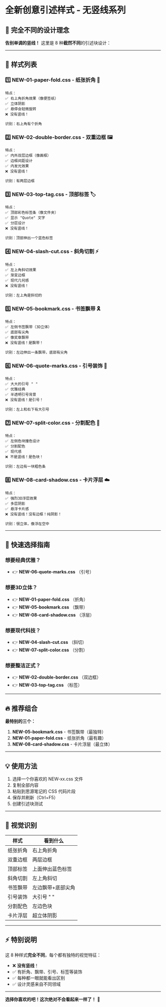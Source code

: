 # 全新创意引述样式 - 无竖线系列

## 🎨 完全不同的设计理念

**告别单调的竖线！** 这里是 8 种**截然不同**的引述块设计：

---

## 📂 样式列表

### 1️⃣ **NEW-01-paper-fold.css** - 纸张折角 📄
```
特点：
✅ 右上角折角效果（像便签纸）
✅ 立体阴影
✅ 悬停会轻微旋转
❌ 没有竖线！

识别：右上角有个折角
```

### 2️⃣ **NEW-02-double-border.css** - 双重边框 🖼️
```
特点：
✅ 内外双层边框（像画框）
✅ 边框间距设计
✅ 内发光效果
❌ 没有竖线！

识别：有两层边框
```

### 3️⃣ **NEW-03-top-tag.css** - 顶部标签 🏷️
```
特点：
✅ 顶部彩色标签条（像文件夹）
✅ 显示 "Quote" 文字
✅ 分层设计
❌ 没有竖线！

识别：顶部伸出一个蓝色标签
```

### 4️⃣ **NEW-04-slash-cut.css** - 斜角切割 ⚡
```
特点：
✅ 左上角斜切效果
✅ 渐变边框
✅ 现代几何感
❌ 没有竖线！

识别：左上角是斜切的
```

### 5️⃣ **NEW-05-bookmark.css** - 书签飘带 🎗️
```
特点：
✅ 左侧书签飘带（3D立体）
✅ 底部有尖角
✅ 像奖章飘带
❌ 没有竖线！是飘带！

识别：左边伸出一条飘带，底部有尖角
```

### 6️⃣ **NEW-06-quote-marks.css** - 引号装饰 💬
```
特点：
✅ 大大的引号 " "
✅ 优雅经典
✅ 半透明引号背景
❌ 没有竖线！是引号！

识别：左上和右下有大引号
```

### 7️⃣ **NEW-07-split-color.css** - 分割配色 🎨
```
特点：
✅ 左侧色块撞色设计
✅ 分割配色
✅ 现代感
❌ 不是竖线！是色块！

识别：左边有一块粗色条
```

### 8️⃣ **NEW-08-card-shadow.css** - 卡片浮层 ☁️
```
特点：
✅ 强烈3D浮层效果
✅ 多层阴影
✅ 悬浮卡片感
❌ 没有竖线！没有边框！纯阴影！

识别：很立体，像浮在空中
```

---

## 🎯 快速选择指南

### 想要经典优雅？
- 👉 **NEW-06-quote-marks.css** （引号）

### 想要3D立体？
- 👉 **NEW-01-paper-fold.css** （折角）
- 👉 **NEW-05-bookmark.css** （飘带）
- 👉 **NEW-08-card-shadow.css** （浮层）

### 想要现代科技？
- 👉 **NEW-04-slash-cut.css** （斜切）
- 👉 **NEW-07-split-color.css** （分割）

### 想要整洁正式？
- 👉 **NEW-02-double-border.css** （双边框）
- 👉 **NEW-03-top-tag.css** （标签）

---

## 🔥 推荐组合

**最特别的三个：**
1. **NEW-05-bookmark.css** - 书签飘带（最独特）
2. **NEW-01-paper-fold.css** - 纸张折角（最有趣）
3. **NEW-08-card-shadow.css** - 卡片浮层（最立体）

---

## 💡 使用方法

1. 选择一个你喜欢的 NEW-xx.css 文件
2. 复制全部内容
3. 粘贴到思源笔记的 CSS 代码片段
4. 保存并刷新（Ctrl+F5）
5. 创建引述块测试

---

## 🎨 视觉识别

| 样式 | 看到什么 |
|------|---------|
| 纸张折角 | 右上角折角 |
| 双重边框 | 两层边框 |
| 顶部标签 | 上面伸出蓝色标签 |
| 斜角切割 | 左上角斜切 |
| 书签飘带 | 左边飘带+底部尖角 |
| 引号装饰 | 大引号 " " |
| 分割配色 | 左边色块 |
| 卡片浮层 | 超立体阴影 |

---

## ⚡ 特别说明

这 8 种样式**完全不同**，每个都有独特的视觉特征：

- ❌ **没有竖线**！
- ✅ 有折角、飘带、引号、标签等装饰
- ✅ 每种都一眼就能看出区别
- ✅ 设计灵感来自不同领域

---

**选择你喜欢的吧！这次绝对不会看起来一样了！** 🎉

